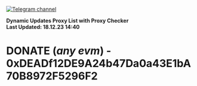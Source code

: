 [![Telegram channel](https://img.shields.io/endpoint?url=https://runkit.io/damiankrawczyk/telegram-badge/branches/master?url=https://t.me/n4z4v0d)](https://t.me/n4z4v0d) 

**Dynamic Updates Proxy List with Proxy Checker**  
**Last Updated: 18.12.23 14:40**

# DONATE (_any evm_) - 0xDEADf12DE9A24b47Da0a43E1bA70B8972F5296F2
